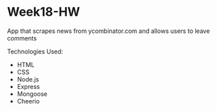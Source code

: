 # Week18-HW

App that scrapes news from ycombinator.com and allows users to leave comments

Technologies Used: <br/>
- HTML
- CSS 
- Node.js
- Express 
- Mongoose 
- Cheerio 
